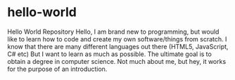 # hello-world
Hello World Repository
Hello, I am brand new to programming, but would like to learn how to code and create my own software/things from scratch. I know that there are many different languages out there (HTML5, JavaScript, C# etc) But I want to learn as much as possible. The ultimate goal is to obtain a degree in computer science. Not much about me, but hey, it works for the purpose of an introduction.
